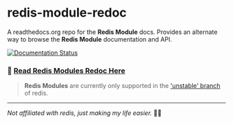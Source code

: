 # redis-module-redoc

A readthedocs.org repo for the __Redis Module__ docs. Provides an alternate way to browse the __Redis Module__ documentation and API.

[![Documentation Status](https://readthedocs.org/projects/redis-module-redoc/badge/?version=latest)](http://redis-module-redoc.readthedocs.io/en/latest/?badge=latest)

### :book: [Read Redis Modules Redoc Here](http://redis-module-redoc.readthedocs.io/en/latest/)

> __Redis Modules__ are currently only supported in the ['unstable' branch](http://redis.io/download) of redis.

---

_Not affiliated with redis, just making my life easier._ 🛀🏼
